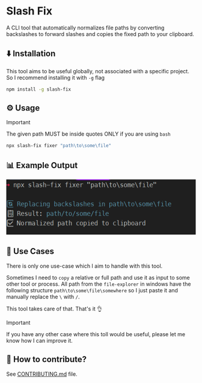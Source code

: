 # Slash Fix

A CLI tool that automatically normalizes file paths by converting backslashes to forward slashes and copies the fixed path to your clipboard.

## ⬇️ Installation

This tool aims to be useful globally, not associated with a specific project. So I recommend installing it with `-g` flag

```bash
npm install -g slash-fix
```

## ⚙️ Usage

> [!IMPORTANT]
> The given path MUST be inside quotes ONLY if you are using `bash`

```bash
npx slash-fix fixer "path\to\some\file"
```

## 📊 Example Output

![Output Image](./src/assets/screenshot-output.png)

## 🧩 Use Cases

There is only one use-case which I aim to handle with this tool.

Sometimes I need to `copy` a relative or full path and use it as input to some other tool or process. All path from the `file-explorer` in windows have the following structure `path\to\some\file\somewhere` so I just paste it and manually replace the `\` with `/`.

This tool takes care of that. That's it 👌

> [!IMPORTANT]
> If you have any other case where this toll would be useful, please let me know how I can improve it.

## 🤝 How to contribute?

See [CONTRIBUTING.md](https://github.com/David-Pena/slash-fix/blob/main/CONTRIBUTING.md) file.
